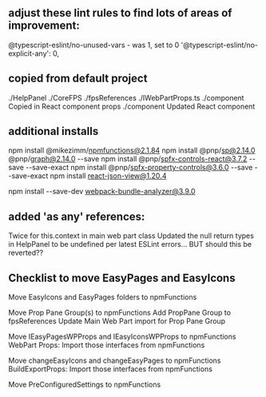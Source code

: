 

## adjust these lint rules to find lots of areas of improvement:
@typescript-eslint/no-unused-vars - was 1, set to 0
'@typescript-eslint/no-explicit-any': 0,



## copied from default project
./HelpPanel
./CoreFPS
./fpsReferences
./IWebPartProps.ts
./component Copied in React component props
./component Updated React component



## additional installs
npm install @mikezimm/npmfunctions@2.1.84
npm install @pnp/sp@2.14.0 @pnp/graph@2.14.0 --save
npm install @pnp/spfx-controls-react@3.7.2 --save --save-exact
npm install @pnp/spfx-property-controls@3.6.0 --save --save-exact
npm install react-json-view@1.20.4

npm install --save-dev webpack-bundle-analyzer@3.9.0


## added 'as any' references:
Twice for this.context in main web part class
Updated the null return types in HelpPanel to be undefined per latest ESLint errors... BUT should this be reverted??


## Checklist to move EasyPages and EasyIcons

Move EasyIcons and EasyPages folders to npmFunctions

Move Prop Pane Group(s) to npmFunctions
Add PropPane Group to fpsReferences
Update Main Web Part import for Prop Pane Group

Move IEasyPagesWPProps and IEasyIconsWPProps to npmFunctions
WebPart Props:  Import those interfaces from npmFunctions

Move changeEasyIcons and changeEasyPages to npmFunctions
BuildExportProps:  Import those interfaces from npmFunctions

Move PreConfiguredSettings to npmFunctions
